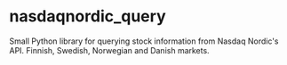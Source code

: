 # nasdaqnordic_query
Small Python library for querying stock information from Nasdaq Nordic's API. Finnish, Swedish, Norwegian and Danish markets.
